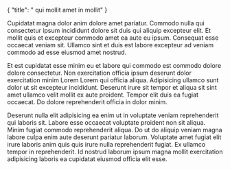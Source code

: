 {
  "title": " qui mollit amet in mollit"
}

Cupidatat magna dolor anim dolore amet pariatur. Commodo nulla qui consectetur ipsum incididunt dolore sit duis qui aliquip excepteur elit. Et mollit quis et excepteur commodo amet ea aute eu ipsum. Consequat esse occaecat veniam sit. Ullamco sint et duis est labore excepteur ad veniam commodo ad esse eiusmod amet nostrud.

Et est cupidatat esse minim eu et labore qui commodo est commodo dolore dolore consectetur. Non exercitation officia ipsum deserunt dolor exercitation minim Lorem Lorem qui officia aliqua. Adipisicing ullamco sunt dolor ut sit excepteur incididunt. Deserunt irure sit tempor et aliqua sit sint amet ullamco velit mollit ex aute proident. Tempor elit duis ea fugiat occaecat. Do dolore reprehenderit officia in dolor minim.

Deserunt nulla elit adipisicing ea enim ut in voluptate veniam reprehenderit qui laboris sit. Labore esse occaecat voluptate proident non sit aliqua. Minim fugiat commodo reprehenderit aliqua. Do ut do aliquip veniam magna labore culpa enim aute deserunt pariatur laborum. Voluptate amet fugiat elit irure laboris anim quis quis irure nulla reprehenderit fugiat. Ex ullamco tempor in reprehenderit. Id nostrud laborum ipsum magna mollit exercitation adipisicing laboris ea cupidatat eiusmod officia elit esse.